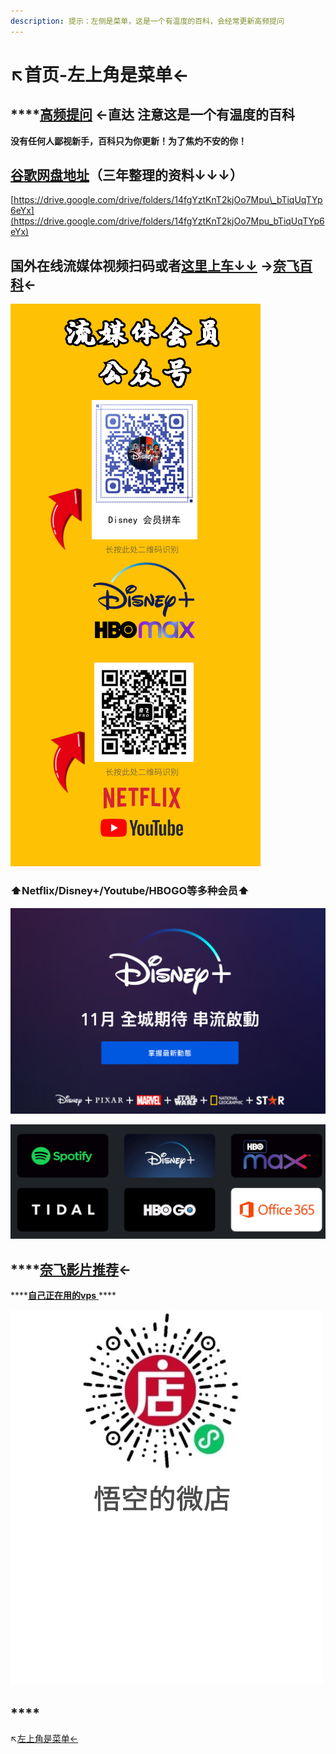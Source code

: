 ```yaml
---
description: 提示：左侧是菜单，这是一个有温度的百科，会经常更新高频提问
---
```


# ↖️首页-左上角是菜单←

##  ****[**高频提问**](gao-pin-ti-wen.md) **←直达 注意这是一个有温度的百科** 

**没有任何人鄙视新手，百科只为你更新！为了焦灼不安的你！**

## [谷歌网盘地址](https://drive.google.com/drive/folders/14fgYztKnT2kjOo7Mpu_bTiqUqTYp6eYx)（三年整理的资料↓↓↓）

[https://drive.google.com/drive/folders/14fgYztKnT2kjOo7Mpu\_bTiqUqTYp6eYx](https://drive.google.com/drive/folders/14fgYztKnT2kjOo7Mpu_bTiqUqTYp6eYx)

## 国外在线流媒体视频扫码或者[这里上车↓↓](https://naifei.pro/m/?rid=1p5c6) →[奈飞百科](nai-fei-ying-pian-tui-jian.md)←

![&#x4E00;&#x7AD9;&#x5F0F;&#x4FBF;&#x6377;&#x5408;&#x79DF; ](.gitbook/assets/liu-mei-ti-he-zu-.png)

### ⬆️Netflix/Disney+/Youtube/HBOGO等多种会员⬆️

![11&#x6708;&#x8FEA;&#x58EB;&#x5C3C;&#x6D41;&#x5A92;&#x4F53;&#x5C06;&#x767B;&#x9646;&#x6E2F;&#x53F0;&#x5730;&#x533A;](.gitbook/assets/jie-ping-20210831-xia-wu-9.07.30.png)

![](.gitbook/assets/jie-ping-20210831-xia-wu-9.35.08.png)

## \*\*\*\*[**奈飞影片推荐**](nai-fei-ying-pian-tui-jian.md)←

\*\*\*\*[**自己正在用的vps** ](https://dler.best/auth/register?affid=74522)\*\*\*\*

![](.gitbook/assets/wu-kong-de-wei-dian-.png)

## \*\*\*\*

↖️[左上角是菜单←](gao-pin-ti-wen.md)


